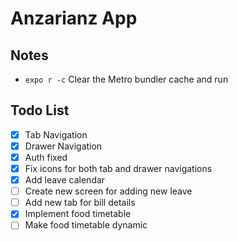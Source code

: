 # Anzarianz App

## Notes
- `expo r -c` Clear the Metro bundler cache and run

## Todo List
- [x] Tab Navigation
- [x] Drawer Navigation
- [x] Auth fixed
- [x] Fix icons for both tab and drawer navigations
- [x] Add leave calendar
- [ ] Create new screen for adding new leave
- [ ] Add new tab for bill details
- [x] Implement food timetable
- [ ] Make food timetable dynamic
